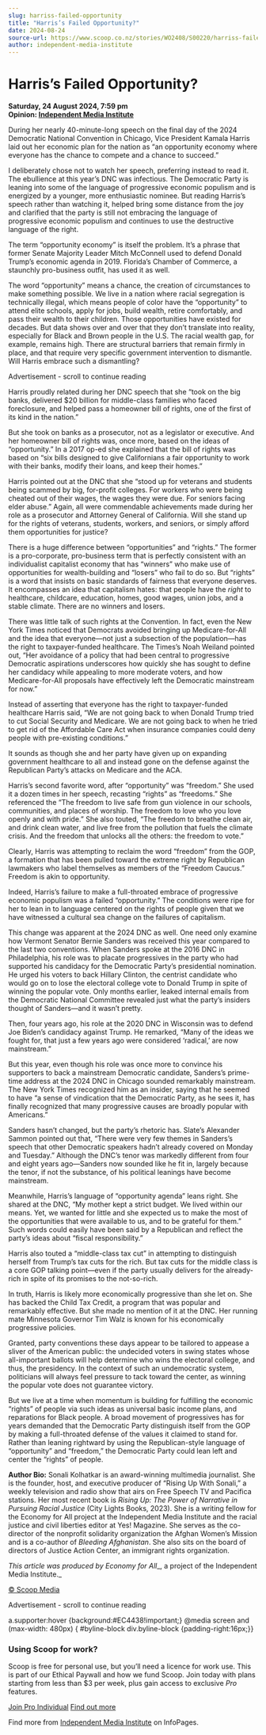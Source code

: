 ```yaml
---
slug: harriss-failed-opportunity
title: "Harris’s Failed Opportunity?"
date: 2024-08-24
source-url: https://www.scoop.co.nz/stories/WO2408/S00220/harriss-failed-opportunity.htm
author: independent-media-institute
---
```

Harris’s Failed Opportunity?
============================

**Saturday, 24 August 2024, 7:59 pm**  
**Opinion: [Independent Media Institute](https://info.scoop.co.nz/Independent_Media_Institute)**

During her nearly 40-minute-long speech on the final day of the 2024 Democratic National Convention in Chicago, Vice President Kamala Harris laid out her economic plan for the nation as “an opportunity economy where everyone has the chance to compete and a chance to succeed.”

I deliberately chose not to watch her speech, preferring instead to read it. The ebullience at this year’s DNC was infectious. The Democratic Party is leaning into some of the language of progressive economic populism and is energized by a younger, more enthusiastic nominee. But reading Harris’s speech rather than watching it, helped bring some distance from the joy and clarified that the party is still not embracing the language of progressive economic populism and continues to use the destructive language of the right.

The term “opportunity economy” is itself the problem. It’s a phrase that former Senate Majority Leader Mitch McConnell used to defend Donald Trump’s economic agenda in 2019. Florida’s Chamber of Commerce, a staunchly pro-business outfit, has used it as well.

The word “opportunity” means a chance, the creation of circumstances to make something possible. We live in a nation where racial segregation is technically illegal, which means people of color have the “opportunity” to attend elite schools, apply for jobs, build wealth, retire comfortably, and pass their wealth to their children. Those opportunities have existed for decades. But data shows over and over that they don’t translate into reality, especially for Black and Brown people in the U.S. The racial wealth gap, for example, remains high. There are structural barriers that remain firmly in place, and that require very specific government intervention to dismantle. Will Harris embrace such a dismantling?

Advertisement - scroll to continue reading





Harris proudly related during her DNC speech that she “took on the big banks, delivered $20 billion for middle-class families who faced foreclosure, and helped pass a homeowner bill of rights, one of the first of its kind in the nation.”

But she took on banks as a prosecutor, not as a legislator or executive. And her homeowner bill of rights was, once more, based on the ideas of “opportunity.” In a 2017 op-ed she explained that the bill of rights was based on “six bills designed to give Californians a fair opportunity to work with their banks, modify their loans, and keep their homes.”

Harris pointed out at the DNC that she “stood up for veterans and students being scammed by big, for-profit colleges. For workers who were being cheated out of their wages, the wages they were due. For seniors facing elder abuse.” Again, all were commendable achievements made during her role as a prosecutor and Attorney General of California. Will she stand up for the rights of veterans, students, workers, and seniors, or simply afford them opportunities for justice?

There is a huge difference between “opportunities” and “rights.” The former is a pro-corporate, pro-business term that is perfectly consistent with an individualist capitalist economy that has “winners” who make use of opportunities for wealth-building and “losers” who fail to do so. But “rights” is a word that insists on basic standards of fairness that everyone deserves. It encompasses an idea that capitalism hates: that people have the _right_ to healthcare, childcare, education, homes, good wages, union jobs, and a stable climate. There are no winners and losers.

There was little talk of such rights at the Convention. In fact, even the New York Times noticed that Democrats avoided bringing up Medicare-for-All and the idea that everyone—not just a subsection of the population—has the right to taxpayer-funded healthcare. The Times’s Noah Weiland pointed out, “Her avoidance of a policy that had been central to progressive Democratic aspirations underscores how quickly she has sought to define her candidacy while appealing to more moderate voters, and how Medicare-for-All proposals have effectively left the Democratic mainstream for now.”

Instead of asserting that everyone has the right to taxpayer-funded healthcare Harris said, “We are not going back to when Donald Trump tried to cut Social Security and Medicare. We are not going back to when he tried to get rid of the Affordable Care Act when insurance companies could deny people with pre-existing conditions.”

It sounds as though she and her party have given up on expanding government healthcare to all and instead gone on the defense against the Republican Party’s attacks on Medicare and the ACA.

Harris’s second favorite word, after “opportunity” was “freedom.” She used it a dozen times in her speech, recasting “rights” as “freedoms.” She referenced the “The freedom to live safe from gun violence in our schools, communities, and places of worship. The freedom to love who you love openly and with pride.” She also touted, “The freedom to breathe clean air, and drink clean water, and live free from the pollution that fuels the climate crisis. And the freedom that unlocks all the others: the freedom to vote.”

Clearly, Harris was attempting to reclaim the word “freedom” from the GOP, a formation that has been pulled toward the extreme right by Republican lawmakers who label themselves as members of the “Freedom Caucus.” Freedom is akin to opportunity.

Indeed, Harris’s failure to make a full-throated embrace of progressive economic populism was a failed “opportunity.” The conditions were ripe for her to lean in to language centered on the rights of people given that we have witnessed a cultural sea change on the failures of capitalism.

This change was apparent at the 2024 DNC as well. One need only examine how Vermont Senator Bernie Sanders was received this year compared to the last two conventions. When Sanders spoke at the 2016 DNC in Philadelphia, his role was to placate progressives in the party who had supported his candidacy for the Democratic Party’s presidential nomination. He urged his voters to back Hillary Clinton, the centrist candidate who would go on to lose the electoral college vote to Donald Trump in spite of winning the popular vote. Only months earlier, leaked internal emails from the Democratic National Committee revealed just what the party’s insiders thought of Sanders—and it wasn’t pretty.

Then, four years ago, his role at the 2020 DNC in Wisconsin was to defend Joe Biden’s candidacy against Trump. He remarked, “Many of the ideas we fought for, that just a few years ago were considered ‘radical,’ are now mainstream.”

But this year, even though his role was once more to convince his supporters to back a mainstream Democratic candidate, Sanders’s prime-time address at the 2024 DNC in Chicago sounded remarkably mainstream. The New York Times recognized him as an insider, saying that he seemed to have “a sense of vindication that the Democratic Party, as he sees it, has finally recognized that many progressive causes are broadly popular with Americans.”

Sanders hasn’t changed, but the party’s rhetoric has. Slate’s Alexander Sammon pointed out that, “There were very few themes in Sanders’s speech that other Democratic speakers hadn’t already covered on Monday and Tuesday.” Although the DNC’s tenor was markedly different from four and eight years ago—Sanders now sounded like he fit in, largely because the tenor, if not the substance, of his political leanings have become mainstream.

Meanwhile, Harris’s language of “opportunity agenda” leans right. She shared at the DNC, “My mother kept a strict budget. We lived within our means. Yet, we wanted for little and she expected us to make the most of the opportunities that were available to us, and to be grateful for them.” Such words could easily have been said by a Republican and reflect the party’s ideas about “fiscal responsibility.”

Harris also touted a “middle-class tax cut” in attempting to distinguish herself from Trump’s tax cuts for the rich. But tax cuts for the middle class is a core GOP talking point—even if the party usually delivers for the already-rich in spite of its promises to the not-so-rich.

In truth, Harris is likely more economically progressive than she let on. She has backed the Child Tax Credit, a program that was popular and remarkably effective. But she made no mention of it at the DNC. Her running mate Minnesota Governor Tim Walz is known for his economically progressive policies.

Granted, party conventions these days appear to be tailored to appease a sliver of the American public: the undecided voters in swing states whose all-important ballots will help determine who wins the electoral college, and thus, the presidency. In the context of such an undemocratic system, politicians will always feel pressure to tack toward the center, as winning the popular vote does not guarantee victory.

But we live at a time when momentum is building for fulfilling the economic “rights” of people via such ideas as universal basic income plans, and reparations for Black people. A broad movement of progressives has for years demanded that the Democratic Party distinguish itself from the GOP by making a full-throated defense of the values it claimed to stand for. Rather than leaning rightward by using the Republican-style language of “opportunity” and “freedom,” the Democratic Party could lean left and center the “rights” of people.

**Author Bio:** Sonali Kolhatkar is an award-winning multimedia journalist. She is the founder, host, and executive producer of “Rising Up With Sonali,” a weekly television and radio show that airs on Free Speech TV and Pacifica stations. Her most recent book is _Rising Up: The Power of Narrative in Pursuing Racial Justice_ (City Lights Books, 2023). She is a writing fellow for the Economy for All project at the Independent Media Institute and the racial justice and civil liberties editor at Yes! Magazine. She serves as the co-director of the nonprofit solidarity organization the Afghan Women’s Mission and is a co-author of _Bleeding Afghanistan_. She also sits on the board of directors of Justice Action Center, an immigrant rights organization.

_This article was produced by_ _Economy for All__, a project of the Independent Media Institute._

[© Scoop Media](http://www.scoop.co.nz/about/terms.html)  

Advertisement - scroll to continue reading



a.supporter:hover {background:#EC4438!important;} @media screen and (max-width: 480px) { #byline-block div.byline-block {padding-right:16px;}}

### Using Scoop for work?

Scoop is free for personal use, but you’ll need a licence for work use. This is part of our Ethical Paywall and how we fund Scoop. Join today with plans starting from less than $3 per week, plus gain access to exclusive _Pro_ features.  
  
[Join Pro Individual](https://pro.scoop.co.nz/Individual/?from=ProIn24) [Find out more](https://pro.scoop.co.nz/using-scoop-for-work/?from=ProIn24)

Find more from [Independent Media Institute](https://info.scoop.co.nz/Independent_Media_Institute) on InfoPages.